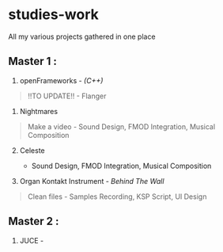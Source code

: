 # studies-work
All my various projects gathered in one place

## Master 1 : 

1. openFrameworks - _(C++)_ 
> !!TO UPDATE!!
    - Flanger

1. Nightmares 
> Make a video
    - Sound Design, FMOD Integration, Musical Composition

2. Celeste 
    - Sound Design, FMOD Integration, Musical Composition

3. Organ Kontakt Instrument - _Behind The Wall_
> Clean files 
    - Samples Recording, KSP Script, UI Design

## Master 2 :

1. JUCE - 